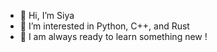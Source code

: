 - 👋 Hi, I’m Siya
- 👀 I’m interested in Python, C++, and Rust
- 🌱 I am always ready to learn something new !
<!---
m-siya/m-siya is a ✨ special ✨ repository because its `README.md` (this file) appears on your GitHub profile.
You can click the Preview link to take a look at your changes.
--->
